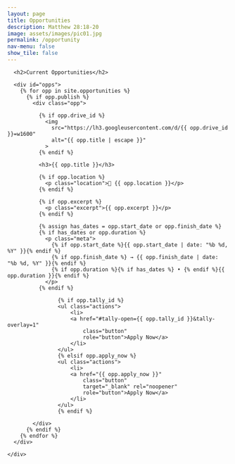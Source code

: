 ```yaml
---
layout: page
title: Opportunities
description: Matthew 28:18-20
image: assets/images/pic01.jpg
permalink: /opportunity
nav-menu: false
show_tile: false
---
```


<div id="main" class="alt">
  <section id="ten">
    <div class="inner">

      <h2>Current Opportunities</h2>

      <div id="opps">
        {% for opp in site.opportunities %}
          {% if opp.publish %}
            <div class="opp">

              {% if opp.drive_id %}
                <img
                  src="https://lh3.googleusercontent.com/d/{{ opp.drive_id }}=w1600"
                  alt="{{ opp.title | escape }}"
                >
              {% endif %}

              <h3>{{ opp.title }}</h3>

              {% if opp.location %}
                <p class="location">📍 {{ opp.location }}</p>
              {% endif %}

              {% if opp.excerpt %}
                <p class="excerpt">{{ opp.excerpt }}</p>
              {% endif %}

              {% assign has_dates = opp.start_date or opp.finish_date %}
              {% if has_dates or opp.duration %}
                <p class="meta">
                  {% if opp.start_date %}{{ opp.start_date | date: "%b %d, %Y" }}{% endif %}
                  {% if opp.finish_date %} → {{ opp.finish_date | date: "%b %d, %Y" }}{% endif %}
                  {% if opp.duration %}{% if has_dates %} • {% endif %}{{ opp.duration }}{% endif %}
                </p>
              {% endif %}

					{% if opp.tally_id %}
					<ul class="actions">
						<li>
						<a href="#tally-open={{ opp.tally_id }}&tally-overlay=1"
							class="button"
							role="button">Apply Now</a>
						</li>
					</ul>
					{% elsif opp.apply_now %}
					<ul class="actions">
						<li>
						<a href="{{ opp.apply_now }}"
							class="button"
							target="_blank" rel="noopener"
							role="button">Apply Now</a>
						</li>
					</ul>
					{% endif %}

            </div>
          {% endif %}
        {% endfor %}
      </div>

    </div>
  </section>
</div>

<style>
  /* === Dark palette tokens === */
  :root {
    --bg:        #0f1115;
    --bg-alt:    #161a22;
    --fg:        #e6e9ef;
    --fg-bold:   #ffffff;
    --fg-light:  rgba(230,233,239,0.68);
    --border:    rgba(230,233,239,0.10);
    --border-bg: rgba(230,233,239,0.05);
    --highlight: #7aa2ff;
    --btn-bg:    var(--highlight);
    --btn-fg:    var(--fg-bold);
    --btn-bg-h:  #5f86ff;
    --card-bg:   var(--bg-alt);
    --card-fg:   var(--fg);
  }

  #opps {
    display: grid;
    grid-template-columns: repeat(auto-fit, minmax(280px, 1fr));
    gap: 1.25rem;
    margin-top: 1rem;
  }

  #opps .opp {
    background: var(--card-bg);
    color: var(--card-fg);
    border: 1px solid var(--border);
    border-radius: 12px;
    padding: 1rem;
    box-shadow: 0 2px 10px rgba(0,0,0,.25), inset 0 0 0 1px var(--border-bg);
  }

  #opps .opp img {
    width: 100%;
    height: auto;        /* no crop, natural aspect ratio */
    display: block;
    border-radius: 8px;
    margin-bottom: 0.5rem;
  }

  #opps .opp h3 {
    margin: 0.25rem 0 0.25rem;
    line-height: 1.25;
    color: var(--fg-bold);
  }

  #opps .opp .location {
    margin: 0 0 0.5rem;
    color: var(--fg-light);
    font-weight: 600;
  }

  #opps .opp .excerpt {
    margin: 0 0 0.5rem;
    color: var(--fg-light);
  }

  #opps .opp .meta {
    margin: 0 0 0.75rem;
    color: var(--fg-light);
    font-size: 0.95rem;
  }

  .button {
    display: inline-block;
    padding: .65rem 1.1rem;
    border-radius: 8px;
    text-decoration: none;
    font-weight: 600;
    text-align: center;
    border: 1px solid var(--border);
    transition: transform .04s ease, filter .12s ease, box-shadow .12s ease;
  }
  .button.primary {
    background: var(--btn-bg);
    color: var(--btn-fg);
    box-shadow: 0 4px 12px rgba(122,162,255,0.28);
  }
  .button.primary:hover {
    background: var(--btn-bg-h);
    transform: translateY(-1px);
    box-shadow: 0 6px 16px rgba(122,162,255,0.38);
  }
  .button.fit { width: 100%; }
</style>

<!-- Tally popup script (needed if you use tally_id) -->
<script async src="https://tally.so/widgets/embed.js"></script>